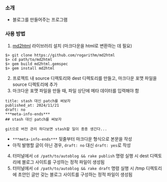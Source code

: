 ### 소개
- 블로그를 만들어주는 프로그램

### 사용 방법
1) [md2html](https://github.com/rogarithm/md2html) 라이브러리 설치 (마크다운을 html로 변환하는 데 필요)
```
$> git clone https://github.com/rogarithm/md2html
$> cd path/to/md2html
$> gem build md2html.gemspec
$> gem install md2html
```

2) 프로젝트 내 source 디렉토리와 dest 디렉토리를 만들고, 마크다운 포맷 파일을 source 디렉토리에 추가
3) 마크다운 포맷 파일을 만들 때, 파일 상단에 메타 데이터를 입력해야 함
```
title: stash 대신 patch를 써보자
published_at: 2024/11/21
draft: no
***meta-info-ends***
## stash 대신 patch를 써보자

git으로 버전 관리 하다보면 stash할 일이 종종 생긴다...
```
* `***meta-info-ends***` 뒷줄부터 마크다운 형식으로 본문을 작성
* 아직 발행할 글이 아닌 경우, `draft: no` 대신 `draft: yes`로 작성
4) 터미널에서 `cd /path/to/autoblog && rake publish` 명령 실행 시 dest 디렉토리에 블로그 사이트를 구성하는 정적 파일이 생성됨
5) 터미널에서 `cd /path/to/autoblog && rake draft` 명령 실행 시 /tmp 디렉토리에 초안인 글만 갖는 블로그 사이트를 구성하는 정적 파일이 생성됨
